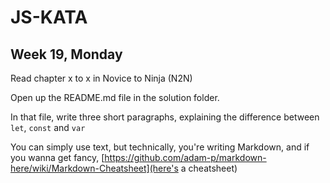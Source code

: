 # JS-KATA
## Week 19, Monday

Read chapter x to x in Novice to Ninja (N2N)

Open up the README.md file in the solution folder.

In that file, write three short paragraphs, explaining the difference between `let`, `const` and `var`

You can simply use text, but technically, you're writing Markdown, and if you wanna get fancy, [https://github.com/adam-p/markdown-here/wiki/Markdown-Cheatsheet](here's a cheatsheet)